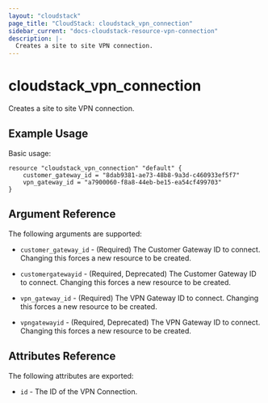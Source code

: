 ```yaml
---
layout: "cloudstack"
page_title: "CloudStack: cloudstack_vpn_connection"
sidebar_current: "docs-cloudstack-resource-vpn-connection"
description: |-
  Creates a site to site VPN connection.
---
```


# cloudstack\_vpn\_connection

Creates a site to site VPN connection.

## Example Usage

Basic usage:

```
resource "cloudstack_vpn_connection" "default" {
    customer_gateway_id = "8dab9381-ae73-48b8-9a3d-c460933ef5f7"
    vpn_gateway_id = "a7900060-f8a8-44eb-be15-ea54cf499703"
}
```

## Argument Reference

The following arguments are supported:

* `customer_gateway_id` - (Required) The Customer Gateway ID to connect.
    Changing this forces a new resource to be created.

* `customergatewayid` - (Required, Deprecated) The Customer Gateway ID
    to connect. Changing this forces a new resource to be created.

* `vpn_gateway_id` - (Required) The VPN Gateway ID to connect. Changing
    this forces a new resource to be created.

* `vpngatewayid` - (Required, Deprecated) The VPN Gateway ID to connect.
    Changing this forces a new resource to be created.

## Attributes Reference

The following attributes are exported:

* `id` - The ID of the VPN Connection.
